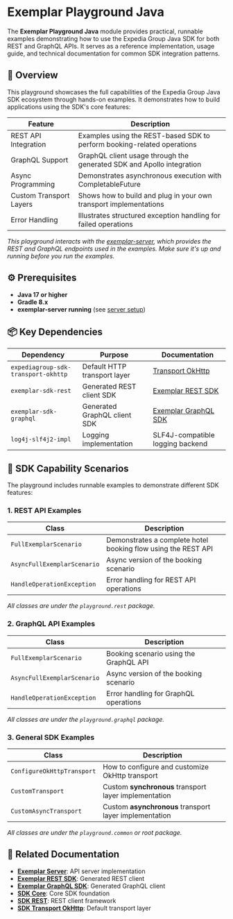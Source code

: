 # Exemplar Playground Java

The **Exemplar Playground Java** module provides practical, runnable examples demonstrating how to use the Expedia Group Java SDK for both REST and GraphQL APIs. It serves as a reference implementation, usage guide, and technical documentation for common SDK integration patterns.

## 🎯 Overview

This playground showcases the full capabilities of the Expedia Group Java SDK ecosystem through hands-on examples. It demonstrates how to build applications using the SDK's core features:

| Feature                 | Description                                                             |
| ----------------------- | ----------------------------------------------------------------------- |
| REST API Integration    | Examples using the REST-based SDK to perform booking-related operations |
| GraphQL Support         | GraphQL client usage through the generated SDK and Apollo integration   |
| Async Programming       | Demonstrates asynchronous execution with CompletableFuture              |
| Custom Transport Layers | Shows how to build and plug in your own transport implementations       |
| Error Handling          | Illustrates structured exception handling for failed operations         |


_This playground interacts with the [exemplar-server](../exemplar-server), which provides the REST and GraphQL endpoints used in the examples. Make sure it's up and running before you run the examples._


## ⚙️ Prerequisites
- **Java 17 or higher**
- **Gradle 8.x**
- **exemplar-server running** (see [server setup](../exemplar-server/README.md))


## 📦 Key Dependencies

| Dependency                          | Purpose                      | Documentation                                               |
| ----------------------------------- | ---------------------------- | ----------------------------------------------------------- |
| `expediagroup-sdk-transport-okhttp` | Default HTTP transport layer | [Transport OkHttp](../../expediagroup-sdk-transport-okhttp) |
| `exemplar-sdk-rest`                 | Generated REST client SDK    | [Exemplar REST SDK](../exemplar-sdk-rest)                   |
| `exemplar-sdk-graphql`              | Generated GraphQL client SDK | [Exemplar GraphQL SDK](../exemplar-sdk-graphql)             |
| `log4j-slf4j2-impl`                 | Logging implementation       | SLF4J-compatible logging backend                            |


## 🔮 SDK Capability Scenarios

The playground includes runnable examples to demonstrate different SDK features:

### 1. REST API Examples

| Class                       | Description                                                   |
| --------------------------- | ------------------------------------------------------------- |
| `FullExemplarScenario`      | Demonstrates a complete hotel booking flow using the REST API |
| `AsyncFullExemplarScenario` | Async version of the booking scenario                         |
| `HandleOperationException`  | Error handling for REST API operations                        |

*All classes are under the `playground.rest` package.*


### 2. GraphQL API Examples

| Class                       | Description                            |
| --------------------------- | -------------------------------------- |
| `FullExemplarScenario`      | Booking scenario using the GraphQL API |
| `AsyncFullExemplarScenario` | Async version of the booking scenario  |
| `HandleOperationException`  | Error handling for GraphQL operations  |

*All classes are under the `playground.graphql` package.*


### 3. General SDK Examples

| Class                      | Description                                            |
| -------------------------- | ------------------------------------------------------ |
| `ConfigureOkHttpTransport` | How to configure and customize OkHttp transport        |
| `CustomTransport`          | Custom **synchronous** transport layer implementation  |
| `CustomAsyncTransport`     | Custom **asynchronous** transport layer implementation |

*All classes are under the `playground.common` or root package.*


## 🔗 Related Documentation

- **[Exemplar Server](../exemplar-server/README.md)**: API server implementation
- **[Exemplar REST SDK](../exemplar-sdk-rest/README.md)**: Generated REST client
- **[Exemplar GraphQL SDK](../exemplar-sdk-graphql/README.md)**: Generated GraphQL client  
- **[SDK Core](../../expediagroup-sdk-core/README.md)**: Core SDK foundation
- **[SDK REST](../../expediagroup-sdk-rest/README.md)**: REST client framework
- **[SDK Transport OkHttp](../../expediagroup-sdk-transport-okhttp/README.md)**: Default transport layer
